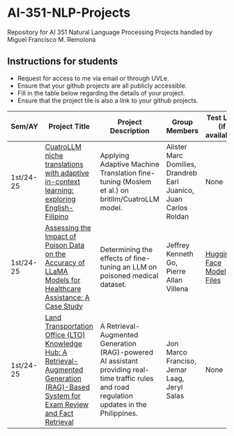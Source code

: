 # AI-351-NLP-Projects
Repository for AI 351 Natural Language Processing Projects handled by Miguel Francisco M. Remolona

## Instructions for students
- Request for access to me via email or through UVLe.
- Ensure that your github projects are all publicly accessible.
- Fill in the table below regarding the details of your project.
- Ensure that the project tile is also a link to your github projects.

| Sem/AY | Project Title | Project Description | Group Members | Test Link (if available) |
| ----------- | ----------- | ----------- | ----------- | ----------- |
| 1st/24-25 | [CuatroLLM niche translations with adaptive in-context learning: exploring English-Filipino](https://github.com/jaceroldan/adaptive-low-resource-mt) | Applying Adaptive Machine Translation fine-tuning (Moslem et al.) on britllm/CuatroLLM model. | Alister Marc Domilies, Drandreb Earl Juanico, Juan Carlos Roldan | None |
| 1st/24-25 | [Assessing the Impact of Poison Data on the Accuracy of LLaMA Models for Healthcare Assistance: A Case Study](https://github.com/jeffreykenneth/ai351-project) | Determining the effects of fine-tuning an LLM on poisoned medical dataset. | Jeffrey Kenneth Go, Pierre Allan Villena | [Hugging Face Model Files](https://huggingface.co/jeffreykenneth/Llama-3.2-Doctor) |
| 1st/24-25 | [Land Transportation Office (LTO) Knowledge Hub: A Retrieval-Augmented Generation (RAG)-Based System for Exam Review and Fact Retrieval](https://github.com/markokow/lto_rag_reviewer) | A Retrieval-Augmented Generation (RAG)-powered AI assistant providing real-time traffic rules and road regulation updates in the Philippines. | Jon Marco Franciso, Jemar Laag, Jeryl Salas | None |
